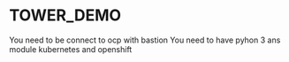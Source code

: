 # TOWER_DEMO

You need to be connect to ocp with bastion
You need to have pyhon 3 ans module kubernetes and openshift
